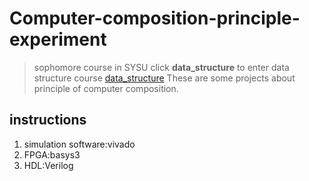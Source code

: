 # Computer-composition-principle-experiment   
> sophomore course in SYSU  click **data_structure** to enter data structure course [data_structure](https://github.com/doovvv/Data_Structures.git "SYSU")
These are some projects about principle of computer composition.  

## instructions  
1. simulation software:vivado
2. FPGA:basys3
3. HDL:Verilog
